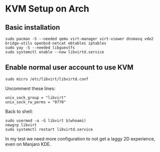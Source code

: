 # KVM Setup on Arch

## Basic installation

    sudo pacman -S --needed qemu virt-manager virt-viewer dnsmasq vde2 bridge-utils openbsd-netcat ebtables iptables
    sudo yay -S --needed libguestfs
    sudo systemctl enable --now libvirtd.service

## Enable normal user account to use KVM

    sudo micro /etc/libvirt/libvirtd.conf

Uncomment these lines:

    unix_sock_group = "libvirt"
    unix_sock_rw_perms = "0770"

Back to shell:

    sudo usermod -a -G libvirt $(whoami)
    newgrp libvirt
    sudo systemctl restart libvirtd.service

In my test we need more configuration to not get a laggy 2D experience, even on Manjaro KDE.
